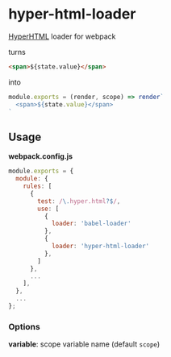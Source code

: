 # hyper-html-loader
[HyperHTML](https://github.com/WebReflection/hyperHTML) loader for webpack

turns

```html
<span>${state.value}</span>
```

into

```js
module.exports = (render, scope) => render`
  <span>${state.value}</span>
`
```

## Usage

**webpack.config.js**

```js
module.exports = {
  module: {
    rules: [
      {
        test: /\.hyper.html?$/,
        use: [
          {
            loader: 'babel-loader'
          },
          {
            loader: 'hyper-html-loader'
          },
        ]
      },
      ...
    ],
  },
  ...
};
```

### Options

**variable**: scope variable name (default `scope`)
